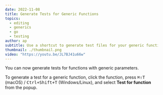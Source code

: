 ```yaml
---
date: 2022-11-08
title: Generate Tests for Generic Functions
topics:
  - editing
  - generics
  - go
  - testing
author: ap
subtitle: Use a shortcut to generate test files for your generic functions.
thumbnail: ./thumbnail.png
video: "https://youtu.be/JL7BJ41u66w"
---
```


You can now generate tests for functions with generic parameters.

To generate a test for a generic function, click the function, press <kbd>⌘⇧T</kbd> (macOS) / <kbd>Ctrl+Shift+T</kbd> (Windows/Linux), and select **Test for function** from the popup.
